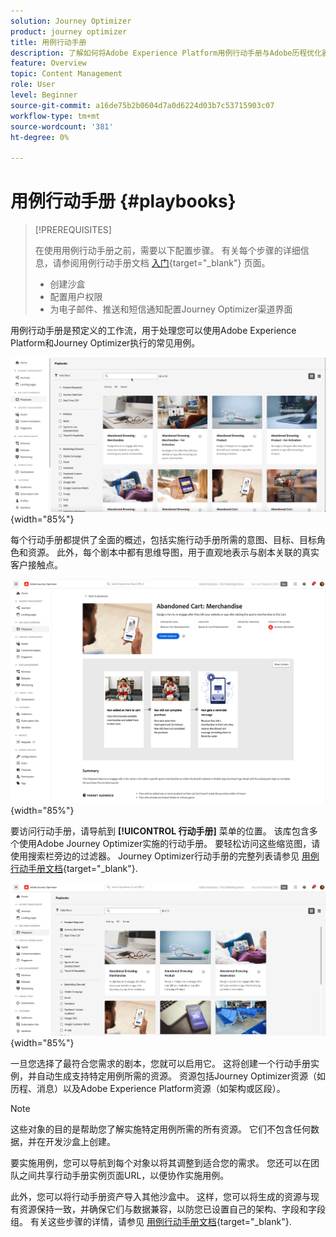 ```yaml
---
solution: Journey Optimizer
product: journey optimizer
title: 用例行动手册
description: 了解如何将Adobe Experience Platform用例行动手册与Adobe历程优化器结合使用。
feature: Overview
topic: Content Management
role: User
level: Beginner
source-git-commit: a16de75b2b0604d7a0d6224d03b7c53715903c07
workflow-type: tm+mt
source-wordcount: '381'
ht-degree: 0%

---
```


# 用例行动手册 {#playbooks}

>[!PREREQUISITES]
>
>在使用用例行动手册之前，需要以下配置步骤。 有关每个步骤的详细信息，请参阅用例行动手册文档 [入门](https://experienceleague.corp.adobe.com/docs/experience-platform/use-case-playbooks/playbooks/get-started.html){target="_blank"} 页面。
>
>* 创建沙盒
>* 配置用户权限
>* 为电子邮件、推送和短信通知配置Journey Optimizer渠道界面

用例行动手册是预定义的工作流，用于处理您可以使用Adobe Experience Platform和Journey Optimizer执行的常见用例。

![显示用例行动手册的动画图像](../rn/assets/do-not-localize/playbooks.gif){width="85%"}

每个行动手册都提供了全面的概述，包括实施行动手册所需的意图、目标、目标角色和资源。 此外，每个剧本中都有思维导图，用于直观地表示与剧本关联的真实客户接触点。

![显示在发现行动手册视图中的放弃的购物车行动手册](assets/playbooks-detail.png){width="85%"}

要访问行动手册，请导航到 **[!UICONTROL 行动手册]** 菜单的位置。 该库包含多个使用Adobe Journey Optimizer实施的行动手册。 要轻松访问这些缩览图，请使用搜索栏旁边的过滤器。 Journey Optimizer行动手册的完整列表请参见 [用例行动手册文档](https://experienceleague.adobe.com/docs/experience-platform/use-case-playbooks/playbooks/playbooks-list.html){target="_blank"}.

![打开了筛选器窗格的行动手册列表](assets/playbooks-filter.png){width="85%"}

一旦您选择了最符合您需求的剧本，您就可以启用它。 这将创建一个行动手册实例，并自动生成支持特定用例所需的资源。 资源包括Journey Optimizer资源（如历程、消息）以及Adobe Experience Platform资源（如架构或区段）。

>[!NOTE]
>
>这些对象的目的是帮助您了解实施特定用例所需的所有资源。 它们不包含任何数据，并在开发沙盒上创建。

要实施用例，您可以导航到每个对象以将其调整到适合您的需求。 您还可以在团队之间共享行动手册实例页面URL，以便协作实施用例。

此外，您可以将行动手册资产导入其他沙盒中。 这样，您可以将生成的资源与现有资源保持一致，并确保它们与数据兼容，以防您已设置自己的架构、字段和字段组。 有关这些步骤的详情，请参见 [用例行动手册文档](https://experienceleague.adobe.com/docs/experience-platform/use-case-playbooks/playbooks/data-awareness.html){target="_blank"}.

